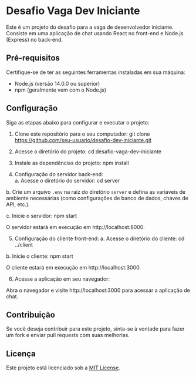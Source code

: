 # Desafio Vaga Dev Iniciante

Este é um projeto do desafio para a vaga de desenvolvedor iniciante. Consiste em uma aplicação de chat usando React no front-end e Node.js (Express) no back-end.

## Pré-requisitos

Certifique-se de ter as seguintes ferramentas instaladas em sua máquina:

- Node.js (versão 14.0.0 ou superior)
- npm (geralmente vem com o Node.js)

## Configuração

Siga as etapas abaixo para configurar e executar o projeto:

1. Clone este repositório para o seu computador:
git clone https://github.com/seu-usuario/desafio-dev-iniciante.git


2. Acesse o diretório do projeto:
cd desafio-vaga-dev-iniciante


3. Instale as dependências do projeto:
npm install


4. Configuração do servidor back-end:   
a. Acesse o diretório do servidor:
   cd server   

b. Crie um arquivo `.env` na raiz do diretório `server` e defina as variáveis de ambiente necessárias (como configurações de banco de dados, chaves de API, etc.).

c. Inicie o servidor:
   npm start

O servidor estará em execução em http://localhost:8000.

5. Configuração do cliente front-end:
a. Acesse o diretório do cliente:
   cd ../client

b. Inicie o cliente:
   npm start

O cliente estará em execução em http://localhost:3000.

6. Acesse a aplicação em seu navegador:

Abra o navegador e visite http://localhost:3000 para acessar a aplicação de chat.

## Contribuição

Se você deseja contribuir para este projeto, sinta-se à vontade para fazer um fork e enviar pull requests com suas melhorias.

## Licença

Este projeto está licenciado sob a [MIT License](LICENSE).




